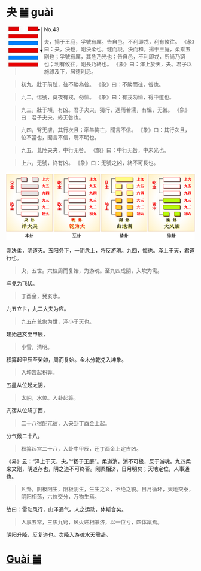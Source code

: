 # 夬 ䷪ guài

<img src="shapes/43.10.png" width="101" alt="夬" align="left">

- No.43

> 夬，揚于王庭，孚號有厲。告自邑，不利即戎，利有攸往。
>《彖》曰：夬，決也，剛決柔也。健而說，決而和。揚于王庭，柔乘五剛也；孚號有厲，其危乃光也；告自邑，不利即戎，所尚乃窮也；利有攸往，剛長乃終也。
>《象》曰：澤上於天，夬。君子以施祿及下，居德則忌。

> 初九，壯于前趾，往不勝為咎。
>《象》曰：不勝而往，咎也。

> 九二，惕號，莫夜有戎，勿恤。
>《象》曰：有戎勿恤，得中道也。

> 九三，壯于頄，有凶。君子夬夬，獨行，遇雨若濡，有慍，无咎。
>《象》曰：君子夬夬，終无咎也。

> 九四，臀无膚，其行次且；牽羊悔亡，聞言不信。
>《象》曰：其行次且，位不當也，聞言不信，聰不明也。

> 九五，莧陸夬夬，中行无咎。
>《象》曰：中行无咎，中未光也。

> 上六，无號，終有凶。
>《象》曰：无號之凶，終不可長也。

<img src="shapes/43.11.png">

刚决柔，阴道灭。五阳务下，一阴危上，将反游魂。九四，悔也。泽上于天，君道行也。
> 夬，五世。六位周而复始，为游魂。至九四成阴，入坎为需。

与兑为飞伏。
> 丁酉金，癸亥水。

九五立世，九二大夫为应。
> 九五在兑象为世，泽小于天也。

建始己亥至甲辰，
> 小雪，清明。

积筭起甲辰至癸卯，周而复始。金木分乾兑入坤象。
> 入坤宫起积筭。

五星从位起太阴，
> 太阴，水位。入卦起筭。

亢宿从位降丁酉，
> 二十八宿配亢宿，入夬卦丁酉金上起。

分气候二十八。
> 积筭起宫二十八，入卦中甲辰，还丁酉金上定吉凶。

《易》云：“泽上于天，夬。”“扬于王庭”。柔道消，消不可极，反于游魂。九四柔来文刚，阴道存也，阴之道不可终否。刚柔相济，日月明矣；天地定位，人事通也。
> 凡卦，阴极阳生，阳极阴生，生生之义，不绝之貌。日月循环，天地交泰，阴阳相荡，六位交分，万物生焉。

故曰：雷动风行，山泽通气。人之运动，体斯合矣。
> 人禀五常，三焦九窍，风火递相兼济，以一位亏，四体羸焉。

阴阳升降，反复道也。次降入游魂水天需卦。

# [Guài ䷪](e5a4acguai.md)
